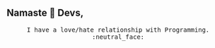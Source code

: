 ## Namaste :wave: Devs,

<p align="center">
  <samp>
    I have a love/hate relationship with Programming. :neutral_face:
  </samp>
</p>
